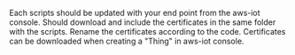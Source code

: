 Each scripts should be updated with your end point from the aws-iot console.
Should download and include the certificates in the same folder with the scripts.
Rename the certificates according to the code.
Certificates can be downloaded when creating a "Thing" in aws-iot console.
